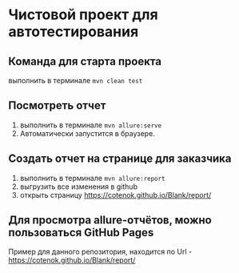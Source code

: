 # Чистовой проект для автотестирования

## Команда для старта проекта

выполнить в терминале `mvn clean test`

## Посмотреть отчет

1. выполнить в терминале `mvn allure:serve `
2. Автоматически запустится в браузере.

## Создать отчет на странице для заказчика

1. выполнить в терминале `mvn allure:report `
2. выгрузить все изменения в github
3. открыть страницу https://cotenok.github.io/Blank/report/

## Для просмотра allure-отчётов, можно пользоваться GitHub Pages

Пример для данного репозитория, находится по Url - https://cotenok.github.io/Blank/report/

